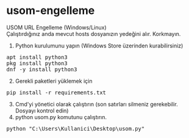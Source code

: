 # usom-engelleme
USOM URL Engelleme (Windows/Linux)
<br>
Çalıştırdığınız anda mevcut hosts dosyanızın yedeğini alır. Korkmayın.
<br>
1) Python kurulumunu yapın (Windows Store üzerinden kurabilirsiniz)<br>
<pre>apt install python3<br>pkg install python3<br>dnf -y install python3</pre>
2) Gerekli paketleri yüklemek için
<pre>pip install -r requirements.txt</pre>
3) Cmd'yi yönetici olarak çalıştırın (son satırları silmeniz gerekebilir. Dosyayı kontrol edin)
4) python usom.py komutunu çalıştırın.
<pre>python "C:\Users\Kullanici\Desktop\usom.py"</pre>
